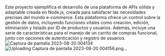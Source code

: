 Este proyecto ejemplifica el desarrollo de una plataforma de APIs sólida y adaptable creada en Node.js, creada para satisfacer las necesidades precisas del mundo e-commerce. Esta plataforma ofrece un control sobre la gestión 
de datos, incluyendo funciones vitales como creación, edición, eliminación y listado por ID de productos y usuarios. Además, incluye una serie de características para el manejo de un carrito de compras funcional, junto con 
opciones de autenticación y registro de usuarios.
![Captura de pantalla 2023-08-20 004134](https://github.com/LisandroP57/My-Ecommerce-APIs/assets/119263397/297964dc-8b88-4849-a0bb-46995eff98df)
![Uploading Captura de pantalla 2023-08-20 004156.png…]()
